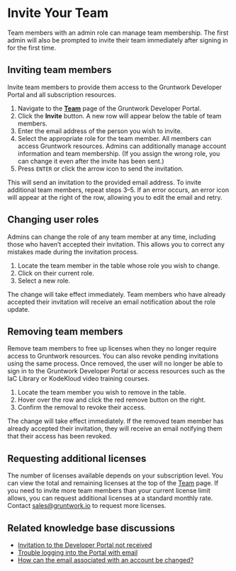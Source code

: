 # Invite Your Team

Team members with an admin role can manage team membership. The first admin will also be prompted to invite their team immediately after signing in for the first time.

## Inviting team members

Invite team members to provide them access to the Gruntwork Developer Portal and all subscription resources.

1. Navigate to the **[Team](https://app.gruntwork.io/team)** page of the Gruntwork Developer Portal.
2. Click the **Invite** button. A new row will appear below the table of team members.
3. Enter the email address of the person you wish to invite.
4. Select the appropriate role for the team member. All members can access Gruntwork resources. Admins can additionally manage account information and team membership. (If you assign the wrong role, you can change it even after the invite has been sent.)
5. Press `ENTER` or click the arrow icon to send the invitation.

This will send an invitation to the provided email address. To invite additional team members, repeat steps 3–5. If an error occurs, an error icon will appear at the right of the row, allowing you to edit the email and retry.

## Changing user roles

Admins can change the role of any team member at any time, including those who haven’t accepted their invitation. This allows you to correct any mistakes made during the invitation process.

1. Locate the team member in the table whose role you wish to change.
2. Click on their current role.
3. Select a new role.

The change will take effect immediately. Team members who have already accepted their invitation will receive an email notification about the role update.

## Removing team members

Remove team members to free up licenses when they no longer require access to Gruntwork resources. You can also revoke pending invitations using the same process. Once removed, the user will no longer be able to sign in to the Gruntwork Developer Portal or access resources such as the IaC Library or KodeKloud video training courses.

1. Locate the team member you wish to remove in the table.
2. Hover over the row and click the red remove button on the right.
3. Confirm the removal to revoke their access.

The change will take effect immediately. If the removed team member has already accepted their invitation, they will receive an email notifying them that their access has been revoked.

## Requesting additional licenses

The number of licenses available depends on your subscription level. You can view the total and remaining licenses at the top of the [Team](https://app.gruntwork.io/team) page. If you need to invite more team members than your current license limit allows, you can request additional licenses at a standard monthly rate. Contact sales@gruntwork.io to request more licenses.

## Related knowledge base discussions

- [Invitation to the Developer Portal not received](https://github.com/orgs/gruntwork-io/discussions/716)
- [Trouble logging into the Portal with email](https://github.com/orgs/gruntwork-io/discussions/395)
- [How can the email associated with an account be changed?](https://github.com/orgs/gruntwork-io/discussions/714)
